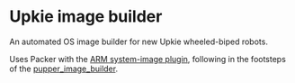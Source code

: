 # Upkie image builder

An automated OS image builder for new Upkie wheeled-biped robots.

Uses Packer with the [ARM system-image plugin](https://github.com/mkaczanowski/packer-builder-arm), following in the footsteps of the [pupper\_image\_builder](https://github.com/G-Levine/pupper_image_builder).
